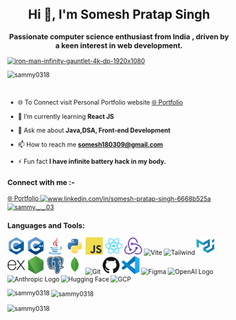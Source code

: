
<h1 align="center">Hi 👋, I'm Somesh Pratap Singh</h1>
<h3 align="center">Passionate computer science enthusiast from India , driven by a keen interest in web development.</h3>

<a href="https://youtu.be/TWB31WFomz4?si=i7zOh4Mp7ORNpBxu" target="_blank">
  <img src="https://github.com/sammy0318/sammy0318/assets/146454603/e4284fdb-3131-4253-aca8-8ef36ee895f0" alt="iron-man-infinity-gauntlet-4k-dp-1920x1080" />
</a>



<p align="left"> <img src="https://komarev.com/ghpvc/?username=sammy0318&label=Profile%20views&color=0e75b6&style=flat" alt="sammy0318" /> </p>

<p align="left"> <a href="https://twitter.com/" target="blank"><img src="https://img.shields.io/twitter/follow/?logo=twitter&style=for-the-badge" alt="" /></a> </p>

- 🌐 To Connect visit Personal Portfolio website <a href="https://sammy0318.github.io/Portfolio-SomeshPratapSingh/" target="_blank">🌐 Portfolio </a>
  
- 🌱 I’m currently learning **React JS**

- 💬 Ask me about **Java,DSA, Front-end Development**

- 📫 How to reach me **somesh180309@gmail.com**

- ⚡ Fun fact **I have infinite battery hack in my body.**

<h3 align="left">Connect with me :-</h3>
<p align="left">
<a href="https://sammy0318.github.io/Portfolio-SomeshPratapSingh/" target="_blank">
  🌐 Portfolio
</a>
<a href="https://www.linkedin.com/in/somesh-pratap-singh-6668b525a?utm_source=share&utm_campaign=share_via&utm_content=profile&utm_medium=android_app" target="blank"><img align="center" src="https://raw.githubusercontent.com/rahuldkjain/github-profile-readme-generator/master/src/images/icons/Social/linked-in-alt.svg" alt="www.linkedin.com/in/somesh-pratap-singh-6668b525a" height="30" width="40" /></a>
<a href="https://instagram.com/sammy._._.03" target="blank"><img align="center" src="https://raw.githubusercontent.com/rahuldkjain/github-profile-readme-generator/master/src/images/icons/Social/instagram.svg" alt="sammy._._.03" height="30" width="40" /></a>
</p>


<h3 align="left">Languages and Tools:</h3>
<p align="left"> 
  <!-- Languages -->
  <a href="#" style="text-decoration: none;"> 
    <img src="https://raw.githubusercontent.com/devicons/devicon/master/icons/c/c-original.svg" alt="C" width="40" height="40"/> 
  </a>
  <a href="#" style="text-decoration: none;"> 
    <img src="https://raw.githubusercontent.com/devicons/devicon/master/icons/cplusplus/cplusplus-original.svg" alt="C++" width="40" height="40"/> 
  </a>
  <a href="#" style="text-decoration: none;"> 
    <img src="https://raw.githubusercontent.com/devicons/devicon/master/icons/java/java-original.svg" alt="Java" width="40" height="40"/> 
  </a>
  <a href="#" style="text-decoration: none;"> 
    <img src="https://raw.githubusercontent.com/devicons/devicon/master/icons/python/python-original.svg" alt="Python" width="40" height="40"/> 
  </a>
  <a href="#" style="text-decoration: none;"> 
    <img src="https://raw.githubusercontent.com/devicons/devicon/master/icons/javascript/javascript-original.svg" alt="JavaScript" width="40" height="40"/> 
  </a>

  <!-- Frontend -->
  <a href="#" style="text-decoration: none;"> 
    <img src="https://raw.githubusercontent.com/devicons/devicon/master/icons/react/react-original.svg" alt="React" width="40" height="40"/> 
  </a>
  <a href="#" style="text-decoration: none;"> 
    <img src="https://raw.githubusercontent.com/devicons/devicon/master/icons/redux/redux-original.svg" alt="Redux" width="40" height="40"/> 
  </a>
  <a href="#" style="text-decoration: none;"> 
    <img src="https://vitejs.dev/logo.svg" alt="Vite" width="40" height="40"/> 
  </a>
  <a href="#" style="text-decoration: none;"> 
    <img src="https://www.vectorlogo.zone/logos/tailwindcss/tailwindcss-icon.svg" alt="Tailwind" width="40" height="40"/> 
  </a>
  <a href="#" style="text-decoration: none;"> 
    <img src="https://raw.githubusercontent.com/devicons/devicon/master/icons/materialui/materialui-original.svg" alt="Material UI" width="40" height="40"/> 
  </a>

  <!-- Backend -->
  <a href="#" style="text-decoration: none;"> 
    <img src="https://raw.githubusercontent.com/devicons/devicon/master/icons/express/express-original.svg" alt="Express" width="40" height="40"/> 
  </a>
  <a href="#" style="text-decoration: none;"> 
    <img src="https://raw.githubusercontent.com/devicons/devicon/master/icons/nodejs/nodejs-original.svg" alt="Node.js" width="40" height="40"/> 
  </a>

  <!-- Database -->
  <a href="#" style="text-decoration: none;"> 
    <img src="https://raw.githubusercontent.com/devicons/devicon/master/icons/postgresql/postgresql-original.svg" alt="PostgreSQL" width="40" height="40"/> 
  </a>
  <a href="#" style="text-decoration: none;"> 
    <img src="https://raw.githubusercontent.com/devicons/devicon/master/icons/mongodb/mongodb-original.svg" alt="MongoDB" width="40" height="40"/> 
  </a>

  <!-- Dev Tools -->
  <a href="#" style="text-decoration: none;"> 
    <img src="https://www.vectorlogo.zone/logos/git-scm/git-scm-icon.svg" alt="Git" width="40" height="40"/> 
  </a>
  <a href="#" style="text-decoration: none;"> 
    <img src="https://raw.githubusercontent.com/devicons/devicon/master/icons/github/github-original.svg" alt="GitHub" width="40" height="40"/> 
  </a>
  <a href="#" style="text-decoration: none;"> 
    <img src="https://raw.githubusercontent.com/devicons/devicon/master/icons/vscode/vscode-original.svg" alt="VS Code" width="40" height="40"/> 
  </a>
  <a href="#" style="text-decoration: none;"> 
    <img src="https://www.vectorlogo.zone/logos/figma/figma-icon.svg" alt="Figma" width="40" height="40"/> 
  </a>

  <!-- AI Tools -->
  <a href="#" style="text-decoration: none;">
  <img src="https://upload.wikimedia.org/wikipedia/commons/9/97/OpenAI_logo_2025.svg" alt="OpenAI Logo" width="40" height="40"/>
</a>

<a href="#" style="text-decoration: none;">
  <img src="https://upload.wikimedia.org/wikipedia/commons/6/6e/Anthropic_logo.svg" alt="Anthropic Logo" width="40" height="40"/>
</a>
  <a href="#" style="text-decoration: none;"> 
    <img src="https://huggingface.co/front/assets/huggingface_logo-noborder.svg" alt="Hugging Face" width="40" height="40"/> 
  </a>

  <!-- Cloud -->
  <a href="#" style="text-decoration: none;"> 
    <img src="https://www.vectorlogo.zone/logos/google_cloud/google_cloud-icon.svg" alt="GCP" width="40" height="40"/> 
  </a>
</p>







<p><img align="left" src="https://github-readme-stats.vercel.app/api/top-langs?username=sammy0318&show_icons=true&locale=en&layout=compact" alt="sammy0318" /></p>

<p>&nbsp;<img align="center" src="https://github-readme-stats.vercel.app/api?username=sammy0318&show_icons=true&locale=en" alt="sammy0318" /></p>

<p><img align="center" src="https://github-readme-streak-stats.herokuapp.com/?user=sammy0318&" alt="sammy0318" /></p>
